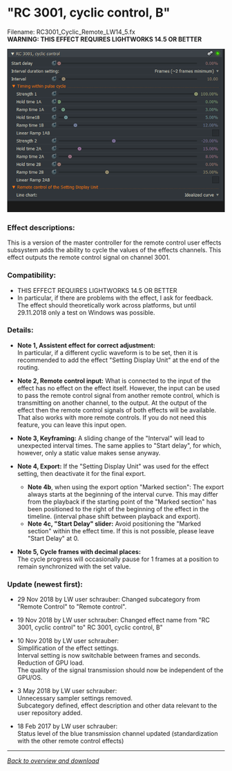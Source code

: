 # "RC 3001, cyclic control, B"  
Filename: RC3001_Cyclic_Remote_LW14_5.fx  
**WARNING: THIS EFFECT REQUIRES LIGHTWORKS 14.5 OR BETTER**
   
![Preview]( https://raw.githubusercontent.com/FxSchrauber/Images_for_effects_repository/master/RC/RC_3001_cyclic_control_Nov2018.png)

### Effect descriptions:
This is a version of the master controller for the remote control user effects subsystem
adds the ability to cycle the values of the effects channels.
This effect outputs the remote control signal on channel 3001.

### Compatibility:
- THIS EFFECT REQUIRES LIGHTWORKS 14.5 OR BETTER
- In particular, if there are problems with the effect, I ask for feedback.
  The effect should theoretically work across platforms, but until 29.11.2018 only a test on Windows was possible.


### Details: 
- **Note 1, Assistent effect for correct adjustment:**  
In particular, if a different cyclic waveform is to be set,
then it is recommended to add the effect "Setting Display Unit" at the end of the routing.

- **Note 2, Remote control input:**
What is connected to the input of the effect has no effect on the effect itself. 
However, the input can be used to pass the remote control signal from another remote control, 
which is transmitting on another channel, to the output. 
At the output of the effect then the remote control signals of both effects will be available. 
That also works with more remote controls.
If you do not need this feature, you can leave this input open.

- **Note 3, Keyframing:**
A sliding change of the "Interval" will lead to unexpected interval times.
The same applies to "Start delay", for which, however, only a static value makes sense anyway.

- **Note 4, Export:** 
   If the "Setting Display Unit" was used for the effect setting, then deactivate it for the final export.
  - **Note 4b**, when using the export option "Marked section": 
    The export always starts at the beginning of the interval curve. 
    This may differ from the playback if the starting point of the "Marked section" has been positioned 
    to the right of the beginning of the effect in the timeline. (interval phase shift between playback and export). 
  - **Note 4c, "Start Delay" slider:** Avoid positioning the "Marked section" within the effect time. 
    If this is not possible, please leave "Start Delay" at 0.

- **Note 5, Cycle frames with decimal places:**  
The cycle progress will occasionally pause for 1 frames
at a position to remain synchronized with the set value.


### Update (newest first):
- 29 Nov 2018 by LW user schrauber: Changed subcategory from "Remote Control" to "Remote control".  
- 19 Nov 2018 by LW user schrauber: Changed effect name from "RC 3001, cyclic control" to" RC 3001, cyclic control, B"
- 10 Nov 2018 by LW user schrauber:  
    Simplification of the effect settings.  
    Interval setting is now switchable between frames and seconds.  
    Reduction of GPU load.  
    The quality of the signal transmission should now be independent of the GPU/OS.  
                                 
- 3 May 2018 by LW user schrauber:  
    Unnecessary sampler settings removed.  
    Subcategory defined, effect description and other data relevant to the user repository added.  

- 18 Feb 2017 by LW user schrauber:  
    Status level of the blue transmission channel updated (standardization with the other remote control effects)  
    
 ---
 *[Back to overview and download](../README.md)*

